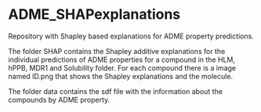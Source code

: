 # ADME_SHAPexplanations
Repository with Shapley based explanations for ADME property predictions.

The folder SHAP contains the Shapley additive explanations for the individual predictions of ADME properties for a compound in the HLM, hPPB, MDR1 and Solubility folder. 
For each compound there is a image named ID.png that shows the Shapley explanations and the molecule. 

The folder data contains the sdf file with the information about the compounds by ADME property. 

